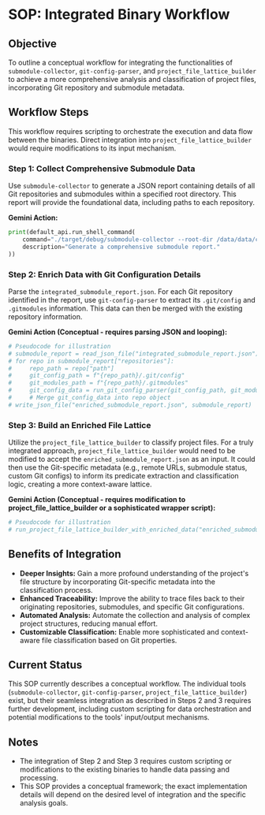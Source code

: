 # SOP: Integrated Binary Workflow

## Objective

To outline a conceptual workflow for integrating the functionalities of `submodule-collector`, `git-config-parser`, and `project_file_lattice_builder` to achieve a more comprehensive analysis and classification of project files, incorporating Git repository and submodule metadata.

## Workflow Steps

This workflow requires scripting to orchestrate the execution and data flow between the binaries. Direct integration into `project_file_lattice_builder` would require modifications to its input mechanism.

### Step 1: Collect Comprehensive Submodule Data

Use `submodule-collector` to generate a JSON report containing details of all Git repositories and submodules within a specified root directory. This report will provide the foundational data, including paths to each repository.

**Gemini Action:**
```python
print(default_api.run_shell_command(
    command="./target/debug/submodule-collector --root-dir /data/data/com.termux.nix/files/home/pick-up-nix/source/github/meta-introspector/submodules --output-file /data/data/com.termux.nix/files/home/pick-up-nix/source/github/meta-introspector/submodules/integrated_submodule_report.json",
    description="Generate a comprehensive submodule report."
))
```

### Step 2: Enrich Data with Git Configuration Details

Parse the `integrated_submodule_report.json`. For each Git repository identified in the report, use `git-config-parser` to extract its `.git/config` and `.gitmodules` information. This data can then be merged with the existing repository information.

**Gemini Action (Conceptual - requires parsing JSON and looping):**
```python
# Pseudocode for illustration
# submodule_report = read_json_file("integrated_submodule_report.json")
# for repo in submodule_report["repositories"]:
#     repo_path = repo["path"]
#     git_config_path = f"{repo_path}/.git/config"
#     git_modules_path = f"{repo_path}/.gitmodules"
#     git_config_data = run_git_config_parser(git_config_path, git_modules_path)
#     # Merge git_config_data into repo object
# write_json_file("enriched_submodule_report.json", submodule_report)
```

### Step 3: Build an Enriched File Lattice

Utilize the `project_file_lattice_builder` to classify project files. For a truly integrated approach, `project_file_lattice_builder` would need to be modified to accept the `enriched_submodule_report.json` as an input. It could then use the Git-specific metadata (e.g., remote URLs, submodule status, custom Git configs) to inform its predicate extraction and classification logic, creating a more context-aware lattice.

**Gemini Action (Conceptual - requires modification to project_file_lattice_builder or a sophisticated wrapper script):**
```python
# Pseudocode for illustration
# run_project_file_lattice_builder_with_enriched_data("enriched_submodule_report.json")
```

## Benefits of Integration

*   **Deeper Insights:** Gain a more profound understanding of the project's file structure by incorporating Git-specific metadata into the classification process.
*   **Enhanced Traceability:** Improve the ability to trace files back to their originating repositories, submodules, and specific Git configurations.
*   **Automated Analysis:** Automate the collection and analysis of complex project structures, reducing manual effort.
*   **Customizable Classification:** Enable more sophisticated and context-aware file classification based on Git properties.

## Current Status

This SOP currently describes a conceptual workflow. The individual tools (`submodule-collector`, `git-config-parser`, `project_file_lattice_builder`) exist, but their seamless integration as described in Steps 2 and 3 requires further development, including custom scripting for data orchestration and potential modifications to the tools' input/output mechanisms.

## Notes

*   The integration of Step 2 and Step 3 requires custom scripting or modifications to the existing binaries to handle data passing and processing.
*   This SOP provides a conceptual framework; the exact implementation details will depend on the desired level of integration and the specific analysis goals.
